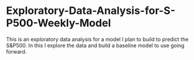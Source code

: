 # Exploratory-Data-Analysis-for-S-P500-Weekly-Model
This is an exploratory data analysis for a model I plan to build to predict the S&amp;P500. In this I explore the data and build a baseline model to use going forward.
